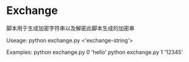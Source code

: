 # Exchange
脚本用于生成加密字符串以及解密此脚本生成的加密串

Useage:
python exchange.py <mode> <'exchange-string'> 

Examples:
python exchange.py 0 'hello'
python exchange.py 1 '12345' 
